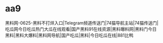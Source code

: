 # aa9
黑料网-0625-黑料不打烊入口|Telegram频道传送门|74猫导航主站|74猫传送门|吃瓜网今日吃瓜热门大瓜在线观看|国产黑料91在线资源|黑料曝料网|黑料门今日黑料|黑料大爆料|黑料网导航|国产吃瓜|黑料|今日吃瓜在线|881比鸭
